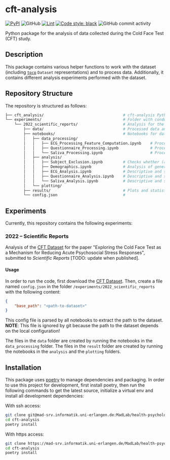 # cft-analysis

[![PyPI](https://img.shields.io/pypi/v/cft-analysis)](https://pypi.org/project/cft-analysis/)
![GitHub](https://img.shields.io/github/license/mad-lab-fau/cft-analysis)
[![Lint](https://github.com/mad-lab-fau/cft-analysis/actions/workflows/lint.yml/badge.svg)](https://github.com/mad-lab-fau/cft-analysis/actions/workflows/lint.yml)
[![Code style: black](https://img.shields.io/badge/code%20style-black-000000.svg)](https://github.com/psf/black)
![GitHub commit activity](https://img.shields.io/github/commit-activity/m/mad-lab-fau/cft-analysis)

Python package for the analysis of data collected during the Cold Face Test (CFT) study.

## Description

This package contains various helper functions to work with the dataset (including [`tpcp`](https://github.com/mad-lab-fau/tpcp) `Dataset` representations) and to process data. Additionally, it contains different analysis experiments performed with the dataset.

## Repository Structure
The repository is structured as follows:

```bash
├── cft_analysis/                                   # cft-analysis Python package
└── experiments/                                    # Folder with conducted analysis experiments; each experiment has its own subfolder
    └── 2022_scientific_reports/                    # Analysis for the 2022 Scientific Reports Paper (see below)
        ├── data/                                   # Processed data and extracted parameters
        ├── notebooks/                              # Notebooks for data processing, analysis and plotting
        │   ├── data_processing/            
        │   │   ├── ECG_Processing_Feature_Computation.ipynb    # Processing and feature extraction from ECG data
        │   │   ├── Questionnaire_Processing.ipynb              # Processing of questionnaire data
        │   │   └── Saliva_Processing.ipynb                     # Processing of saliva data
        │   ├── analysis/                   
        │   │   ├── Subject_Exclusion.ipynb         # Checks whether (and which) subjects need to be excluded from further analysis
        │   │   ├── Demographics.ipynb              # Analysis of general information of study population: Age, Gender, BMI, ...
        │   │   ├── ECG_Analysis.ipynb              # Descriptive and statistical analysis of ECG data
        │   │   ├── Questionnaire_Analysis.ipynb    # Descriptive and statistical analysis of questionnaire data
        │   │   └── Saliva_Analysis.ipynb           # Descriptive and statistical analysis of saliva data
        │   └── plotting/
        ├── results/                                # Plots and statistical results exported by the notebooks in the "analysis" and "plotting" folders
        └── config.json                             # 

```


## Experiments
Currently, this repository contains the following experiments:

### 2022 – Scientific Reports
Analysis of the [CFT Dataset](https://mad-srv.informatik.uni-erlangen.de/MadLab/data/health-psychology/cold-face-test-data) for the paper "Exploring the Cold Face Test as a Mechanism for Reducing Acute Psychosocial Stress Responses", submitted to *Scientific Reports* [TODO: update when published].

#### Usage
In order to run the code, first download the [CFT Dataset](https://mad-srv.informatik.uni-erlangen.de/MadLab/data/health-psychology/cold-face-test-data). Then, create a file named `config.json` in the folder `/experiments/2022_scientific_reports` with the following content:
```json
{
    "base_path": "<path-to-dataset>"
}
```
This config file is parsed by all notebooks to extract the path to the dataset.   
**NOTE**: This file is ignored by git because the path to the dataset depends on the local configuration!

The files in the `data` folder are created by running the notebooks in the `data_processing` folder. The files in the `result` folder are created by running the notebooks in the `analysis` and the `plotting` folders.



## Installation
This package uses [poetry](https://python-poetry.org/) to manage dependencies and packaging. In order to use this project for development, first install poetry, then run the following commands to get the latest source, initialize a virtual env and install all development dependencies:

With ssh access:
```bash
git clone git@mad-srv.informatik.uni-erlangen.de:MadLab/health-psychology/cft-analysis.git
cd cft-analysis
poetry install
```

With https access:
```bash
git clone https://mad-srv.informatik.uni-erlangen.de/MadLab/health-psychology/cft-analysis.git
cd cft-analysis
poetry install
```
